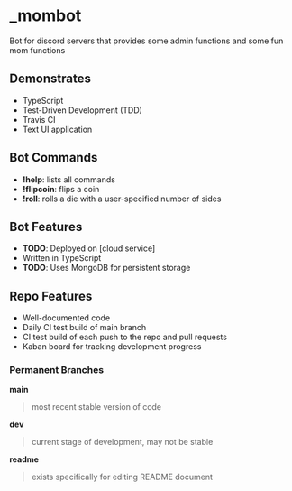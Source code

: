# _mombot
Bot for discord servers that provides some admin functions and some fun mom functions

## Demonstrates
- TypeScript
- Test-Driven Development (TDD)
- Travis CI
- Text UI application

## Bot Commands
- **!help**: lists all commands
- **!flipcoin**: flips a coin
- **!roll**: rolls a die with a user-specified number of sides

## Bot Features
- **TODO**: Deployed on \[cloud service]
- Written in TypeScript
- **TODO**: Uses MongoDB for persistent storage

## Repo Features
- Well-documented code
- Daily CI test build of main branch
- CI test build of each push to the repo and pull requests
- Kaban board for tracking development progress

### Permanent Branches
**main**
> most recent stable version of code

**dev**
> current stage of development, may not be stable

**readme**
> exists specifically for editing README document